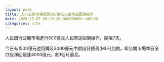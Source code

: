 ```yaml
---
layout: post
title: 人行公開市場開展500億元人民幣逆回購操作
date: 2020-12-07 09:20:28.000000000 +08:00
categories: rthk
---
```


人民銀行公開市場進行500億元人民幣逆回購操作，期限7天。

今日有1500億元逆回購及3000億元中期借貸便利(MLF)到期，即公開市場單日全口徑淨回籠達4000億元，創1個月最高。
